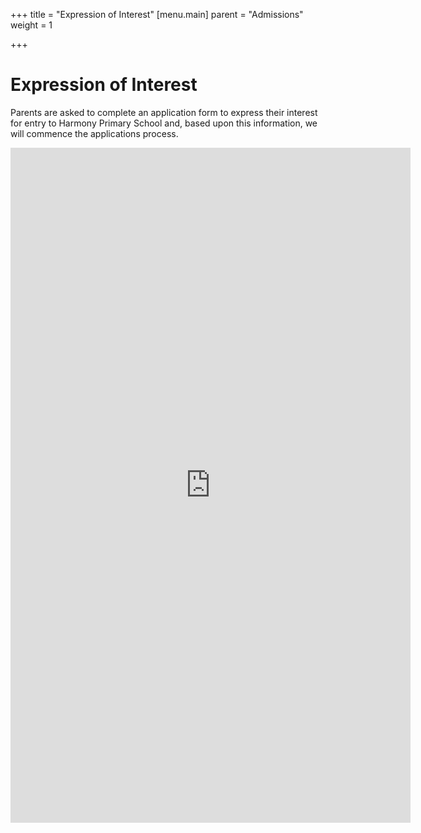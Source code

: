 +++
title = "Expression of Interest"
[menu.main]
parent = "Admissions"
weight = 1

+++
# Expression of Interest

Parents are asked to complete an application form to express their interest for entry to Harmony Primary School and, based upon this information, we will commence the applications process.

<iframe src="https://docs.google.com/forms/d/e/1FAIpQLSc8I58qb5tTkPREl_4baQ97gl7RWlsTgMTOPPmS8258vgUdUQ/viewform?embedded=true" height="1080" width="640" frameborder="0" marginwidth="0" marginheight="0"></iframe>